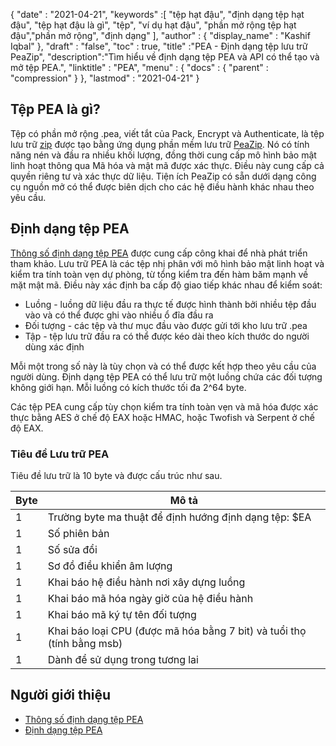 {
  "date" : "2021-04-21",
  "keywords" :[ "tệp hạt đậu", "định dạng tệp hạt đậu", "tệp hạt đậu là gì", "tệp", "ví dụ hạt đậu", "phần mở rộng tệp hạt đậu","phần mở rộng", "định dạng" ],
  "author" : {
    "display_name" : "Kashif Iqbal"
},
  "draft" : "false",
  "toc" : true,
  "title" :"PEA - Định dạng tệp lưu trữ PeaZip",
  "description":"Tìm hiểu về định dạng tệp PEA và API có thể tạo và mở tệp PEA.",
  "linktitle" : "PEA",
  "menu" : {
    "docs" : {
      "parent" : "compression"
}
},
  "lastmod" : "2021-04-21"
}

## Tệp PEA là gì?

Tệp có phần mở rộng .pea, viết tắt của Pack, Encrypt và Authenticate, là tệp lưu trữ [zip](/vi/compression/zip/) được tạo bằng ứng dụng phần mềm lưu trữ [PeaZip](https://peazip.github.io/). Nó có tính năng nén và đầu ra nhiều khối lượng, đồng thời cung cấp mô hình bảo mật linh hoạt thông qua Mã hóa và mật mã được xác thực. Điều này cung cấp cả quyền riêng tư và xác thực dữ liệu. Tiện ích PeaZip có sẵn dưới dạng công cụ nguồn mở có thể được biên dịch cho các hệ điều hành khác nhau theo yêu cầu.

## Định dạng tệp PEA

[Thông số định dạng tệp PEA](https://peazip.github.io/pea_help.pdf) được cung cấp công khai để nhà phát triển tham khảo. Lưu trữ PEA là các tệp nhị phân với mô hình bảo mật linh hoạt và kiểm tra tính toàn vẹn dự phòng, từ tổng kiểm tra đến hàm băm mạnh về mặt mật mã. Điều này xác định ba cấp độ giao tiếp khác nhau để kiểm soát:

* Luồng - luồng dữ liệu đầu ra thực tế được hình thành bởi nhiều tệp đầu vào và có thể được ghi vào nhiều ổ đĩa đầu ra
* Đối tượng - các tệp và thư mục đầu vào được gửi tới kho lưu trữ .pea
* Tập - tệp lưu trữ đầu ra có thể được kéo dài theo kích thước do người dùng xác định

Mỗi một trong số này là tùy chọn và có thể được kết hợp theo yêu cầu của người dùng. Định dạng tệp PEA có thể lưu trữ một luồng chứa các đối tượng không giới hạn. Mỗi luồng có kích thước tối đa 2^64 byte.

Các tệp PEA cung cấp tùy chọn kiểm tra tính toàn vẹn và mã hóa được xác thực bằng AES ở chế độ EAX hoặc HMAC, hoặc Twofish và Serpent ở chế độ EAX.

### Tiêu đề Lưu trữ PEA

Tiêu đề lưu trữ là 10 byte và được cấu trúc như sau.

|Byte|Mô tả|
---|---|
|1 | Trường byte ma thuật để định hướng định dạng tệp: $EA|
|1 | Số phiên bản|
|1 | Số sửa đổi|
|1 | Sơ đồ điều khiển âm lượng|
|1 | Khai báo hệ điều hành nơi xây dựng luồng|
|1 | Khai báo mã hóa ngày giờ của hệ điều hành|
|1 | Khai báo mã ký tự tên đối tượng|
|1 | Khai báo loại CPU (được mã hóa bằng 7 bit) và tuổi thọ (tính bằng msb)|
|1 | Dành để sử dụng trong tương lai|

## Người giới thiệu

* [Thông số định dạng tệp PEA](https://peazip.github.io/pea_help.pdf)
* [Định dạng tệp PEA](https://peazip.github.io/pea-file-format.html#.pea_specifications)

